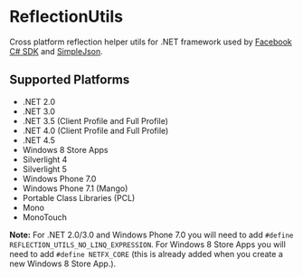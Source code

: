 # ReflectionUtils
Cross platform reflection helper utils for .NET framework used by [Facebook C# SDK](https://github.com/facebook-csharp-sdk/facebook-csharp-sdk) 
and [SimpleJson](https://github.com/facebook-csharp-sdk/simple-json).

## Supported Platforms
* .NET 2.0
* .NET 3.0
* .NET 3.5 (Client Profile and Full Profile)
* .NET 4.0 (Client Profile and Full Profile)
* .NET 4.5
* Windows 8 Store Apps
* Silverlight 4
* Silverlight 5
* Windows Phone 7.0
* Windows Phone 7.1 (Mango)
* Portable Class Libraries (PCL)
* Mono
* MonoTouch
 
**Note:** For .NET 2.0/3.0 and Windows Phone 7.0 you will need to add `#define REFLECTION_UTILS_NO_LINQ_EXPRESSION`.
For Windows 8 Store Apps you will need to add `#define NETFX_CORE` (this is already added when you create a new Windows 8 Store App.).
